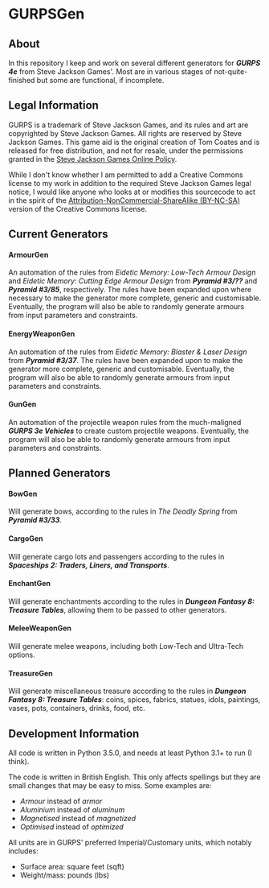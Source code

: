 # GURPSGen

## About
In this repository I keep and work on several different generators for **_GURPS 4e_** from Steve Jackson Games'. Most are in various stages of not-quite-finished but some are functional, if incomplete.

## Legal Information
GURPS is a trademark of Steve Jackson Games, and its rules and art are copyrighted by Steve Jackson Games. All rights are reserved by Steve Jackson Games. This game aid is the original creation of Tom Coates and is released for free distribution, and not for resale, under the permissions granted in the [Steve Jackson Games Online Policy](http://www.sjgames.com/general/online_policy.html).

While I don't know whether I am permitted to add a Creative Commons license to my work in addition to the required Steve Jackson Games legal notice, I would like anyone who looks at or modifies this sourcecode to act in the spirit of the [Attribution-NonCommercial-ShareAlike (BY-NC-SA)](https://creativecommons.org/licenses/by-nc-sa/4.0/) version of the Creative Commons license.

## Current Generators

#### ArmourGen
An automation of the rules from *Eidetic Memory: Low-Tech Armour Design* and *Eidetic Memory: Cutting Edge Armour Design* from **_Pyramid #3/??_** and **_Pyramid #3/85_**, respectively. The rules have been expanded upon where necessary to make the generator more complete, generic and customisable. Eventually, the program will also be able to randomly generate armours from input parameters and constraints.

#### EnergyWeaponGen
An automation of the rules from *Eidetic Memory: Blaster & Laser Design* from **_Pyramid #3/37_**. The rules have been expanded upon to make the generator more complete, generic and customisable. Eventually, the program will also be able to randomly generate armours from input parameters and constraints.

#### GunGen
An automation of the projectile weapon rules from the much-maligned **_GURPS 3e Vehicles_** to create custom projectile weapons. Eventually, the program will also be able to randomly generate armours from input parameters and constraints.

## Planned Generators

#### BowGen
Will generate bows, according to the rules in *The Deadly Spring* from **_Pyramid #3/33_**.

#### CargoGen
Will generate cargo lots and passengers according to the rules in **_Spaceships 2: Traders, Liners, and Transports_**.

#### EnchantGen
Will generate enchantments according to the rules in **_Dungeon Fantasy 8: Treasure Tables_**, allowing them to be passed to other generators.

#### MeleeWeaponGen
Will generate melee weapons, including both Low-Tech and Ultra-Tech options.

#### TreasureGen
Will generate miscellaneous treasure according to the rules in **_Dungeon Fantasy 8: Treasure Tables_**: coins, spices, fabrics, statues, idols, paintings, vases, pots, containers, drinks, food, etc.

## Development Information
All code is written in Python 3.5.0, and needs at least Python 3.1+ to run (I think).

The code is written in British English. This only affects spellings but they are small changes that may be easy to miss. Some examples are:
- *Armour* instead of *armor*
- *Aluminium* instead of *aluminum*
- *Magnetised* instead of *magnetized*
- *Optimised* instead of *optimized*

All units are in GURPS' preferred Imperial/Customary units, which notably includes:
- Surface area: square feet (sqft) 
- Weight/mass: pounds (lbs)
